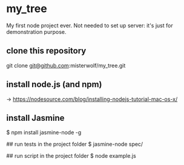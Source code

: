 # my_tree
My first node project ever. Not needed to set up server: it's just for
demonstration purpose.

## clone this repository
git clone git@github.com:misterwolf/my_tree.git

## install node.js (and npm)
-> https://nodesource.com/blog/installing-nodejs-tutorial-mac-os-x/

## install Jasmine
$ npm install jasmine-node -g

## run tests
in the project folder
$ jasmine-node spec/

## run script
in the project folder
$ node example.js
